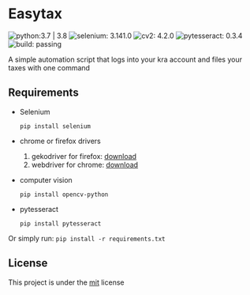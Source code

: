 # Easytax
![python:3.7 | 3.8](https://img.shields.io/badge/python-3.7%20%7C%203.8-blue)
![selenium: 3.141.0](https://img.shields.io/badge/selenium-3.141.0-005285)
![cv2: 4.2.0](https://img.shields.io/badge/cv2-4.2.0-6f7501)
![pytesseract: 0.3.4](https://img.shields.io/badge/pytesseract-0.3.4-green)
![build: passing](https://img.shields.io/badge/build-passing-brightgreen)

A simple automation script that logs into your kra account and files your taxes with one command

## Requirements

- Selenium
  ```
  pip install selenium
  ```

- chrome or firefox drivers

  1. gekodriver for firefox: [download](https://github.com/mozilla/geckodriver/releases)
  2. webdriver for chrome: [download](https://chromedriver.chromium.org/downloads)

- computer vision

  ```
  pip install opencv-python
  ```
- pytesseract

  ```
  pip install pytesseract
  ```

Or simply run:
 ```pip install -r requirements.txt```

## License

This project is under the [mit](#) license

